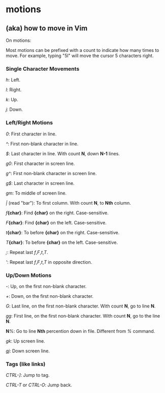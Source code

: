 # motions
## (aka) how to move in Vim

On motions:

Most motions can be prefixed with a count to indicate how many times to move.
For example, typing "5l" will move the cursor 5 characters right.

### Single Character Movements

_h_: Left.

_l_: Right.

_k_: Up.

_j_: Down.

### Left/Right Motions

_0_: First character in line.

_^_: First non-blank character in line.

_$_: Last character in line. With count **N**, down **N-1** lines.

_g0_: First character in screen line.

_g^_: First non-blank character in screen line.

_g$_: Last character in screen line.

_gm_: To middle of screen line.

_|_ (read "bar"): To first column. With count **N**, to **Nth** column.

_f_**{char}**: Find **{char}** on the right. Case-sensitive.

_F_**{char}**: Find **{char}** on the left. Case-sensitive.

_t_**{char}**: To before **{char}** on the right. Case-sensitive.

_T_**{char}**: To before **{char}** on the left. Case-sensitive.

_;_: Repeat last _f_,_F_,_t_,_T_.

_'_: Repeat last _f_,_F_,_t_,_T_ in opposite direction.

### Up/Down Motions

_-_: Up, on the first non-blank character.

_+_: Down, on the first non-blank character.

_G_: Last line, on the first non-blank character. With count **N**, go to line **N**.

_gg_: First line, on the first non-blank character. With count **N**, go to the line **N**.

**N**_%_: Go to line **Nth** percention down in file. Different from _%_ command.

_gk_: Up screen line.

_gj_: Down screen line.

### Tags (like links)

_CTRL-]_: Jump to tag.

_CTRL-T_ or _CTRL-O_: Jump back.
